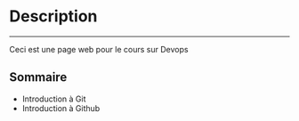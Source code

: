 # Description 
-----------
Ceci est une page web pour le cours sur Devops 
## Sommaire 
* Introduction à Git 
* Introduction à Github 